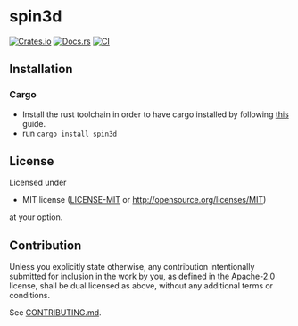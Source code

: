 # spin3d

[![Crates.io](https://img.shields.io/crates/v/spin3d.svg)](https://crates.io/crates/spin3d)
[![Docs.rs](https://docs.rs/spin3d/badge.svg)](https://docs.rs/spin3d)
[![CI](https://github.com/FulgurantFF/spin3d/workflows/CI/badge.svg)](https://github.com/FulgurantFF/spin3d/actions)

## Installation

### Cargo

* Install the rust toolchain in order to have cargo installed by following
  [this](https://www.rust-lang.org/tools/install) guide.
* run `cargo install spin3d`

## License

Licensed under

 * MIT license
   ([LICENSE-MIT](LICENSE-MIT) or http://opensource.org/licenses/MIT)

at your option.

## Contribution

Unless you explicitly state otherwise, any contribution intentionally submitted
for inclusion in the work by you, as defined in the Apache-2.0 license, shall be
dual licensed as above, without any additional terms or conditions.

See [CONTRIBUTING.md](CONTRIBUTING.md).
